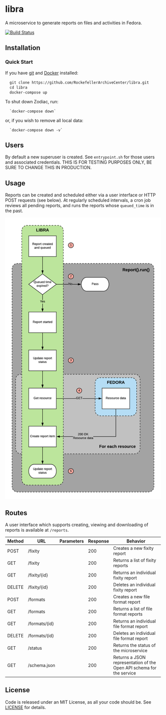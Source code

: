 # libra
A microservice to generate reports on files and activities in Fedora.

[![Build Status](https://travis-ci.org/RockefellerArchiveCenter/libra.svg?branch=master)](https://travis-ci.org/RockefellerArchiveCenter/libra)

## Installation

### Quick Start
If you have [git](https://git-scm.com/) and [Docker](https://www.docker.com/community-edition) installed:

      git clone https://github.com/RockefellerArchiveCenter/libra.git
      cd libra
      docker-compose up

To shut down Zodiac, run:

      `docker-compose down`

or, if you wish to remove all local data:

      `docker-compose down -v`


## Users

By default a new superuser is created. See `entrypoint.sh` for those users and associated credentials. THIS IS FOR TESTING PURPOSES ONLY, BE SURE TO CHANGE THIS IN PRODUCTION.


## Usage

Reports can be created and scheduled either via a user interface or HTTP POST requests (see below). At regularly scheduled intervals, a cron job reviews all pending reports, and runs the reports whose `queued_time` is in the past.

![Libra process diagram](reports.png)


## Routes

A user interface which supports creating, viewing and downloading of reports is available at `/reports`.

| Method | URL | Parameters | Response  | Behavior  |
|--------|-----|---|---|---|
|POST|/fixity| |200|Creates a new fixity report|
|GET|/fixity| |200|Returns a list of fixity reports|
|GET|/fixity/{id}| |200|Returns an individual fixity report|
|DELETE|/fixity/{id}| |200|Deletes an individual fixity report|
|POST|/formats| |200|Creates a new file format report|
|GET|/formats| |200|Returns a list of file format reports|
|GET|/formats/{id}| |200|Returns an individual file format report|
|DELETE|/formats/{id}| |200|Deletes an individual file format report|
|GET|/status||200|Returns the status of the microservice|
|GET|/schema.json||200|Returns a JSON representation of the Open API schema for the service|


## License

Code is released under an MIT License, as all your code should be. See [LICENSE](LICENSE) for details.
